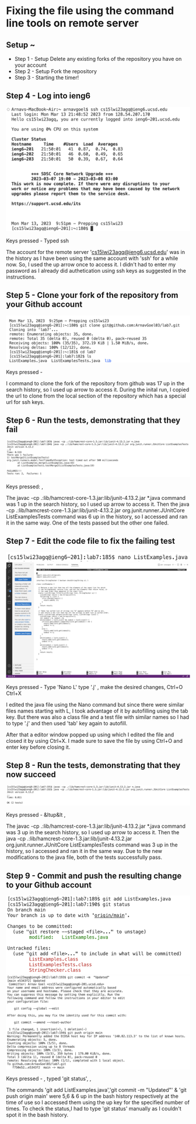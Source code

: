 # Fixing the file using the command line tools on remote server

## Setup ~ 
- Step 1 - Setup Delete any existing forks of the repository you have on your account
- Step 2 - Setup Fork the repository
- Step 3 - Starting the timer!


## Step 4 - Log into ieng6
![Picture demonstrating the step 4 of the task](step4.png)

Keys pressed - Typed ssh <up><enter>
  
The account for the remote server 'cs15lwi23agq@ieng6.ucsd.edu' was in the history as I have been using the same account with 'ssh' for a while now. So, I used the up arrow once to access it. I didn't had to enter my password as I already did authetication using ssh keys as suggested in the instructions.

## Step 5 - Clone your fork of the repository from your Github account
![Picture demonstrating the step 5 of the task](step5.png)
 
Keys pressed - <up><up><up><up><up><up><up><up><up><up><up><up><up><up><up><up><up><enter>
  
I command to clone the fork of the repository from github was 17 up in the search history, so I used up arrow to access it. During the inital run, I copied the url to clone from the local section of the repository which has a special url for ssh keys.

## Step 6 - Run the tests, demonstrating that they fail
![Picture demonstrating the step 6 of the task](step6.png)
  
Keys pressed: <up><enter>, <up><up><up><up><up><up><enter>

The javac -cp .:lib/hamcrest-core-1.3.jar:lib/junit-4.13.2.jar *.java command was 1 up in the search history, so I used up arrow to access it. Then the java -cp .:lib/hamcrest-core-1.3.jar:lib/junit-4.13.2.jar org.junit.runner.JUnitCore ListExamplesTests command was 6 up in the history, so I accessed and ran it in the same way. One of the tests passed but the other one failed.

## Step 7 - Edit the code file to fix the failing test
![Picture demonstrating the step 7 of the task](step7.png)
![Picture demonstrating the step 9 of the task](step71.png)
  
Keys pressed - Type 'Nano L' <tab> type '.j' <tab> <enter>, make the desired changes, Ctrl+O <enter> Ctrl+X

I edited the java file using the Nano command but since there were similar files names starting with L, I took advantage of it by autofilling using the tab key. But there was also a class file and a test file with similar names so I had to type '.j' and then used 'tab' key again to autofill. 

After that a editor window popped up using which I edited the file and closed it by using Ctrl+X. I made sure to save the file by using Ctrl+O and enter key before closing it.
  

## Step 8 -  Run the tests, demonstrating that they now succeed
![Picture demonstrating the step 8 of the task](step8.png)
  
Keys pressed - &ltup&lt <up><up><enter>, <up><up><up><enter>
  
The javac -cp .:lib/hamcrest-core-1.3.jar:lib/junit-4.13.2.jar *.java command was 3 up in the search history, so I used up arrow to access it. Then the java -cp .:lib/hamcrest-core-1.3.jar:lib/junit-4.13.2.jar org.junit.runner.JUnitCore ListExamplesTests command was 3 up in the history, so I accessed and ran it in the same way. Due to the new modifications to the java file, both of the tests successfully pass.
  


## Step 9 - Commit and push the resulting change to your Github account
![Picture demonstrating the step 9 of the task](step9.png)
![Picture demonstrating the step 9 of the task](step91.png)
  
Keys pressed - <up><up><up><up><up><enter>, typed 'git status', <up><up><up><up><up><up><enter>, <up><up><up><up><up><up><enter>
  
The commands 'git add ListExamples.java','git commit -m "Updated"' & 'git push origin main' were 5,6 & 6 up in the bash history respectively at the time of use so I accessed them using the up key for the specified number of times. To check the status,I had to type 'git status' manually as I couldn't spot it in the bash history.
